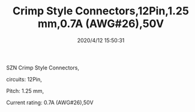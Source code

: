 ﻿---
layout: post 
title: Crimp Style Connectors,12Pin,1.25 mm,0.7A (AWG#26),50V
tags: FN125
categories: wire-harness
overview: SZN Crimp Style Connectors,12Pin,1.5 mm,0.7A (AWG#26),50V
part_number: SZN-002T-P0.7K
thumb_img: static/202007/321-thumb-20200703122759.jpg
small_img: static/202007/321-20200703122759.jpg
date: 2020/4/12 15:50:31
---


<p>
	SZN Crimp Style Connectors,
</p>
<p>
	circuits: 12Pin,
</p>
<p>
	Pitch: 1.25 mm,
</p>
<p>
	Current rating: 0.7A (AWG#26),50V
</p>
